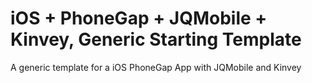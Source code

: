 iOS + PhoneGap + JQMobile + Kinvey, Generic Starting Template
====================================

A generic template for a iOS PhoneGap App with JQMobile and Kinvey
